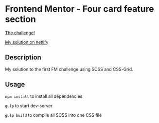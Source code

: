 # Frontend Mentor - Four card feature section

[The challenge!](https://www.frontendmentor.io/challenges/four-card-feature-section-weK1eFYK)

[My solution on netlify](https://fervent-mcclintock-dd5973.netlify.com)

## Description
My solution to the first FM challenge using SCSS and CSS-Grid.

## Usage
`npm install` to install all dependencies

`gulp` to start dev-server

`gulp build` to compile all SCSS into one CSS file

